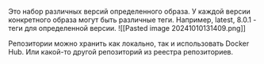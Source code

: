 Это набор различных версий определенного образа. У каждой версии конкретного образа могут быть различные теги. Например, latest, 8.0.1 - теги для определенной версии.
![[Pasted image 20241010131409.png]]

Репозитории можно хранить как локально, так и использовать Docker Hub. Или какой-то другой репозиторий из реестра репозиториев.